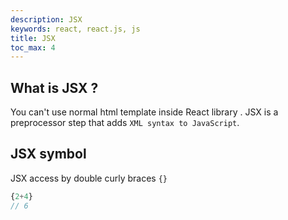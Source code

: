 ```yaml
---
description: JSX
keywords: react, react.js, js
title: JSX
toc_max: 4
---
```


## What is JSX ?
You can't use normal html template inside React library . JSX is a preprocessor step that adds `XML syntax to JavaScript`.

## JSX symbol

JSX access by double curly braces `{}`

  ```js
  {2+4}
// 6
  ```
